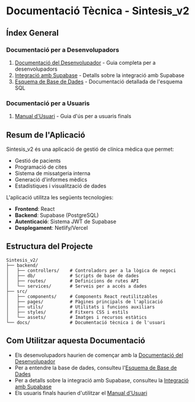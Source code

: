 # Documentació Tècnica - Sintesis_v2

## Índex General

### Documentació per a Desenvolupadors
1. [Documentació del Desenvolupador](documentacion_desarrollador.md) - Guia completa per a desenvolupadors
2. [Integració amb Supabase](supabase-integration.md) - Detalls sobre la integració amb Supabase
3. [Esquema de Base de Dades](database-schema.md) - Documentació detallada de l'esquema SQL

### Documentació per a Usuaris
1. [Manual d'Usuari](manual_usuario.md) - Guia d'ús per a usuaris finals

## Resum de l'Aplicació

Sintesis_v2 és una aplicació de gestió de clínica mèdica que permet:

- Gestió de pacients
- Programació de cites
- Sistema de missatgeria interna
- Generació d'informes mèdics
- Estadístiques i visualització de dades

L'aplicació utilitza les següents tecnologies:

- **Frontend**: React
- **Backend**: Supabase (PostgreSQL)
- **Autenticació**: Sistema JWT de Supabase
- **Desplegament**: Netlify/Vercel

## Estructura del Projecte

```
Sintesis_v2/
├── backend/
│   ├── controllers/    # Controladors per a la lògica de negoci
│   ├── db/             # Scripts de base de dades
│   ├── routes/         # Definicions de rutes API
│   └── services/       # Serveis per a accés a dades
├── src/
│   ├── components/     # Components React reutilitzables
│   ├── pages/          # Pàgines principals de l'aplicació
│   ├── utils/          # Utilitats i funcions auxiliars
│   ├── styles/         # Fitxers CSS i estils
│   └── assets/         # Imatges i recursos estàtics
└── docs/               # Documentació tècnica i de l'usuari
```

## Com Utilitzar aquesta Documentació

- Els desenvolupadors haurien de començar amb la [Documentació del Desenvolupador](documentacion_desarrollador.md)
- Per a entendre la base de dades, consulteu l'[Esquema de Base de Dades](database-schema.md)
- Per a detalls sobre la integració amb Supabase, consulteu la [Integració amb Supabase](supabase-integration.md)
- Els usuaris finals haurien d'utilitzar el [Manual d'Usuari](manual_usuario.md)
